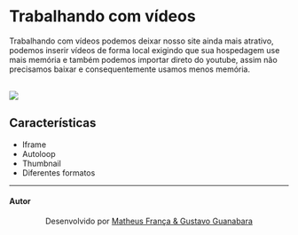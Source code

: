 # Trabalhando com vídeos

<p> Trabalhando com vídeos podemos deixar nosso site ainda mais atrativo, podemos inserir vídeos de forma local exigindo que sua hospedagem use mais memória e também 
podemos importar direto do youtube, assim não precisamos baixar e consequentemente usamos menos memória. </p>

<br>

<div align="left">
<img src="https://github.com/franssa01/Cursos/blob/main/Curso%20em%20V%C3%ADdeo/HTML5%20e%20CSS3/Challenges/Challenges/ch003%20Inserindo%20v%C3%ADdeos/iserindovideo.gif" />
</div>

## Características

+ Iframe
+ Autoloop
+ Thumbnail
+ Diferentes formatos

<hr>

#### Autor

<p align="center"> Desenvolvido por <a href="https://www.linkedin.com/in/matheus-fran%C3%A7a-b0961a222/">Matheus França & <a href="https://www.youtube.com/c/CursoemV%C3%ADdeo"> Gustavo Guanabara</a>


